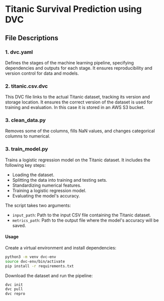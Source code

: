 # Titanic Survival Prediction using DVC

## File Descriptions

### 1. dvc.yaml

Defines the stages of the machine learning pipeline, specifying dependencies and outputs for each stage. It ensures reproducibility and version control for data and models.

### 2. titanic.csv.dvc

This DVC file links to the actual Titanic dataset, tracking its version and storage location. It ensures the correct version of the dataset is used for training and evaluation. In this case it is stored in an AWS S3 bucket.

### 3. clean_data.py

Removes some of the columns, fills NaN values, and changes categorical columns to numerical. 

### 3. train_model.py

Trains a logistic regression model on the Titanic dataset. It includes the following key steps:

- Loading the dataset.
- Splitting the data into training and testing sets.
- Standardizing numerical features.
- Training a logistic regression model.
- Evaluating the model's accuracy.

The script takes two arguments:
- `input_path`: Path to the input CSV file containing the Titanic dataset.
- `metrics_path`: Path to the output file where the model's accuracy will be saved.

#### Usage

Create a virtual environment and install dependencies:

```sh
python3 -m venv dvc-env
source dvc-env/bin/activate
pip install -r requirements.txt
```

Download the dataset and run the pipeline:

```sh
dvc init
dvc pull
dvc repro
```
